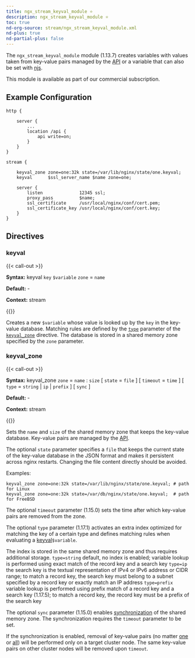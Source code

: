 ```yaml
---
title: ngx_stream_keyval_module ⭐️
description: ngx_stream_keyval_module ⭐️
toc: true
nd-org-source: stream/ngx_stream_keyval_module.xml
nd-plus: true
nd-partial-plus: false
---
```



<!--
********************************************************************************
🛑 WARNING: AUTOGENERATED FILE - DO NOT EDIT 🛑
This Markdown file was automatically generated from the source XML documentation.
Any manual changes made directly to this file will be overwritten.
To request or suggest changes, please edit the source XML files instead.
https://github.com/nginx/nginx.org/tree/main/xml/en
********************************************************************************
-->


The `ngx_stream_keyval_module` module (1.13.7) creates variables
with values taken from key-value pairs managed by the
[API](/nginx/module-reference/../http/ngx_http_api_module#stream_keyvals_)
or a variable that can also be set with
[njs](https://github.com/nginx/njs-examples/).

This module is available as part of our
commercial subscription.
## Example Configuration


```nginx
http {

    server {
        ...
        location /api {
            api write=on;
        }
    }
}

stream {

    keyval_zone zone=one:32k state=/var/lib/nginx/state/one.keyval;
    keyval      $ssl_server_name $name zone=one;

    server {
        listen              12345 ssl;
        proxy_pass          $name;
        ssl_certificate     /usr/local/nginx/conf/cert.pem;
        ssl_certificate_key /usr/local/nginx/conf/cert.key;
    }
}

```

## Directives

### keyval

{{< call-out >}}

**Syntax:** keyval `key` `$variable` `zone` = `name`

**Default:** -

**Context:** stream


{{</call-out>}}


Creates a new `$variable` whose value
is looked up by the `key` in the key-value database.
Matching rules are defined by the
[`type`](#keyval_type) parameter of the
[`keyval_zone`](#keyval_zone) directive.
The database is stored in a shared memory zone
specified by the `zone` parameter.
### keyval_zone

{{< call-out >}}

**Syntax:** keyval_zone `zone` = `name` : `size` [ `state` = `file` ] [ `timeout` = `time` ] [ `type` = `string` | `ip` | `prefix` ] [ `sync` ]

**Default:** -

**Context:** stream


{{</call-out>}}


Sets the `name` and `size` of the shared memory zone
that keeps the key-value database.
Key-value pairs are managed by the
[API](/nginx/module-reference/../http/ngx_http_api_module#stream_keyvals_).

The optional `state` parameter specifies a `file`
that keeps the current state of the key-value database in the JSON format
and makes it persistent across nginx restarts.
Changing the file content directly should be avoided.

Examples:

```nginx
keyval_zone zone=one:32k state=/var/lib/nginx/state/one.keyval; # path for Linux
keyval_zone zone=one:32k state=/var/db/nginx/state/one.keyval;  # path for FreeBSD

```


The optional `timeout` parameter (1.15.0) sets
the time after which key-value pairs are removed from the zone.

The optional `type` parameter (1.17.1) activates
an extra index optimized for matching the key of a certain type
and defines matching rules when evaluating
a [keyval](#keyval)`$variable`.

The index is stored in the same shared memory zone
and thus requires additional storage.
`type=string`
default, no index is enabled;
variable lookup is performed using exact match
of the record key and a search key
`type=ip`
the search key is the textual representation of IPv4 or IPv6 address
or CIDR range;
to match a record key, the search key must belong to a subnet
specified by a record key or exactly match an IP address
`type=prefix`
variable lookup is performed using prefix match
of a record key and a search key (1.17.5);
to match a record key, the record key must be a prefix of the search key

The optional `sync` parameter (1.15.0) enables
[synchronization](/nginx/module-reference/stream/ngx_stream_zone_sync_module#zone_sync)
of the shared memory zone.
The synchronization requires the
`timeout` parameter to be set.

If the synchronization is enabled, removal of key-value pairs (no matter
[one](/nginx/module-reference/../http/ngx_http_api_module#patchStreamKeyvalZoneKeyValue)
or
[all](/nginx/module-reference/../http/ngx_http_api_module#deleteStreamKeyvalZoneData))
will be performed only on a target cluster node.
The same key-value pairs on other cluster nodes
will be removed upon `timeout`.
